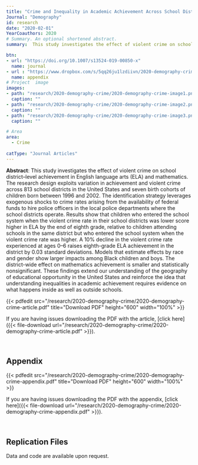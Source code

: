 ```yaml
---
title: "Crime and Inequality in Academic Achievement Across School Districts in the United States"
Journal: "Demography"
id: research
date: "2020-02-01"
YearCoauthors: 2020
# Summary. An optional shortened abstract.
summary:  This study investigates the effect of violent crime on school district–level achievement in English language arts (ELA) and mathematics. The research design exploits variation in achievement and violent crime across 813 school districts in the United States and seven birth cohorts of children born between 1996 and 2002. The identification strategy leverages exogenous shocks to crime rates arising from the availability of federal funds to hire police officers in the local police departments where the school districts operate. Results show that children who entered the school system when the violent crime rate in their school districts was lower score higher in ELA by the end of eighth grade, relative to children attending schools in the same district but who entered the school system when the violent crime rate was higher. A 10% decline in the violent crime rate experienced at ages 0–6 raises eighth-grade ELA achievement in the district by 0.03 standard deviations. Models that estimate effects by race and gender show larger impacts among Black children and boys. The district-wide effect on mathematics achievement is smaller and statistically nonsignificant. These findings extend our understanding of the geography of educational opportunity in the United States and reinforce the idea that understanding inequalities in academic achievement requires evidence on what happens inside as well as outside schools.

btn:
- url: "https://doi.org/10.1007/s13524-019-00850-x"
  name: journal
- url : "https://www.dropbox.com/s/5qq26ju1lzdiivn/2020-demography-crime-appendix.pdf?raw=1"
  name: appendix
# Project  image 
images:
- path: "research/2020-demography-crime/2020-demography-crime-image1.png"
  caption: ""
- path: "research/2020-demography-crime/2020-demography-crime-image2.png"
  caption: ""  
- path: "research/2020-demography-crime/2020-demography-crime-image3.png"
  caption: ""

# Area
area: 
  - Crime
  
catType: "Journal Articles"
---
```

**Abstract**: This study investigates the effect of violent crime on school district–level achievement in English language arts (ELA) and mathematics. The research design exploits variation in achievement and violent crime across 813 school districts in the United States and seven birth cohorts of children born between 1996 and 2002. The identification strategy leverages exogenous shocks to crime rates arising from the availability of federal funds to hire police officers in the local police departments where the school districts operate. Results show that children who entered the school system when the violent crime rate in their school districts was lower score higher in ELA by the end of eighth grade, relative to children attending schools in the same district but who entered the school system when the violent crime rate was higher. A 10% decline in the violent crime rate experienced at ages 0–6 raises eighth-grade ELA achievement in the district by 0.03 standard deviations. Models that estimate effects by race and gender show larger impacts among Black children and boys. The district-wide effect on mathematics achievement is smaller and statistically nonsignificant. These findings extend our understanding of the geography of educational opportunity in the United States and reinforce the idea that understanding inequalities in academic achievement requires evidence on what happens inside as well as outside schools.

{{< pdfedit src="/research/2020-demography-crime/2020-demography-crime-article.pdf" title="Download PDF" height="600" width="100%" >}}

If you are having issues downloading the PDF with the article, [click here]({{< file-download url="/research/2020-demography-crime/2020-demography-crime-article.pdf" >}}).


&nbsp;

## Appendix


{{< pdfedit src="/research/2020-demography-crime/2020-demography-crime-appendix.pdf" title="Download PDF" height="600" width="100%" >}}

If you are having issues downloading the PDF with the appendix, [click here]({{< file-download url="/research/2020-demography-crime/2020-demography-crime-appendix.pdf" >}}).



&nbsp;

## Replication Files

Data and code are available upon request.



